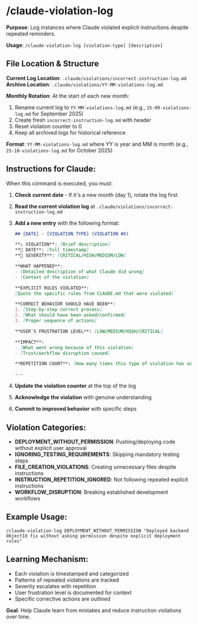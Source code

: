 # /claude-violation-log

**Purpose**: Log instances where Claude violated explicit instructions despite repeated reminders.

**Usage**: `/claude-violation-log [violation-type] [description]`

## File Location & Structure

**Current Log Location**: `.claude/violations/incorrect-instruction-log.md`
**Archive Location**: `.claude/violations/YY-MM-violations-log.md`

**Monthly Rotation**: At the start of each new month:
1. Rename current log to `YY-MM-violations-log.md` (e.g., `25-09-violations-log.md` for September 2025)
2. Create fresh `incorrect-instruction-log.md` with header
3. Reset violation counter to 0
4. Keep all archived logs for historical reference

**Format**: `YY-MM-violations-log.md` where YY is year and MM is month (e.g., `25-10-violations-log.md` for October 2025)

## Instructions for Claude:

When this command is executed, you must:

1. **Check current date** - If it's a new month (day 1), rotate the log first
2. **Read the current violation log** at `.claude/violations/incorrect-instruction-log.md`
3. **Add a new entry** with the following format:
   ```markdown
   ## [DATE] - [VIOLATION TYPE] (VIOLATION #X)
   
   **⚠️ VIOLATION**: [Brief description]
   **📅 DATE**: [Full timestamp]
   **🔴 SEVERITY**: [CRITICAL/HIGH/MEDIUM/LOW]
   
   **WHAT HAPPENED**:
   - [Detailed description of what Claude did wrong]
   - [Context of the violation]
   
   **EXPLICIT RULES VIOLATED**:
   [Quote the specific rules from CLAUDE.md that were violated]
   
   **CORRECT BEHAVIOR SHOULD HAVE BEEN**:
   1. [Step-by-step correct process]
   2. [What should have been asked/confirmed]
   3. [Proper sequence of actions]
   
   **USER'S FRUSTRATION LEVEL**: [LOW/MEDIUM/HIGH/CRITICAL]
   
   **IMPACT**: 
   - [What went wrong because of this violation]
   - [Trust/workflow disruption caused]
   
   **REPETITION COUNT**: [How many times this type of violation has occurred]
   
   ---
   ```

3. **Update the violation counter** at the top of the log
4. **Acknowledge the violation** with genuine understanding
5. **Commit to improved behavior** with specific steps

## Violation Categories:
- **DEPLOYMENT_WITHOUT_PERMISSION**: Pushing/deploying code without explicit user approval
- **IGNORING_TESTING_REQUIREMENTS**: Skipping mandatory testing steps
- **FILE_CREATION_VIOLATIONS**: Creating unnecessary files despite instructions
- **INSTRUCTION_REPETITION_IGNORED**: Not following repeated explicit instructions
- **WORKFLOW_DISRUPTION**: Breaking established development workflows

## Example Usage:
```
/claude-violation-log DEPLOYMENT_WITHOUT_PERMISSION "Deployed backend ObjectId fix without asking permission despite explicit deployment rules"
```

## Learning Mechanism:
- Each violation is timestamped and categorized
- Patterns of repeated violations are tracked
- Severity escalates with repetition
- User frustration level is documented for context
- Specific corrective actions are outlined

**Goal**: Help Claude learn from mistakes and reduce instruction violations over time.